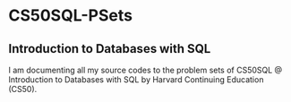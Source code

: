 # CS50SQL-PSets
## Introduction to Databases with SQL
I am documenting all my source codes to the problem sets of CS50SQL @ Introduction to Databases with SQL by Harvard Continuing Education (CS50).
